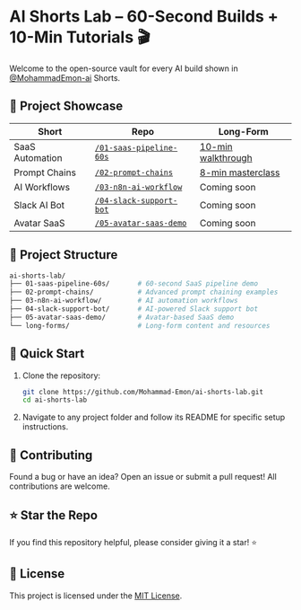 # AI Shorts Lab – 60-Second Builds + 10-Min Tutorials 🎬

Welcome to the open-source vault for every AI build shown in [@MohammadEmon-ai](https://www.youtube.com/@MohammadEmon-ai) Shorts.

## 🎥 Project Showcase

| Short | Repo | Long-Form |
|---|---|---|
| SaaS Automation | [`/01-saas-pipeline-60s`](./01-saas-pipeline-60s) | [10-min walkthrough](https://youtu.be/long-form-link) |
| Prompt Chains | [`/02-prompt-chains`](./02-prompt-chains) | [8-min masterclass](https://youtu.be/long-form-link) |
| AI Workflows | [`/03-n8n-ai-workflow`](./03-n8n-ai-workflow) | Coming soon |
| Slack AI Bot | [`/04-slack-support-bot`](./04-slack-support-bot) | Coming soon |
| Avatar SaaS | [`/05-avatar-saas-demo`](./05-avatar-saas-demo) | Coming soon |

## 📂 Project Structure

```bash
ai-shorts-lab/
├── 01-saas-pipeline-60s/       # 60-second SaaS pipeline demo
├── 02-prompt-chains/           # Advanced prompt chaining examples
├── 03-n8n-ai-workflow/         # AI automation workflows
├── 04-slack-support-bot/       # AI-powered Slack support bot
├── 05-avatar-saas-demo/        # Avatar-based SaaS demo
└── long-forms/                 # Long-form content and resources
```

## 🚀 Quick Start

1. Clone the repository:

   ```bash
   git clone https://github.com/Mohammad-Emon/ai-shorts-lab.git
   cd ai-shorts-lab
   ```

2. Navigate to any project folder and follow its README for specific setup instructions.

## 🤝 Contributing

Found a bug or have an idea? Open an issue or submit a pull request! All contributions are welcome.

## ⭐ Star the Repo

If you find this repository helpful, please consider giving it a star! ⭐

## 📄 License

This project is licensed under the [MIT License](LICENSE).
